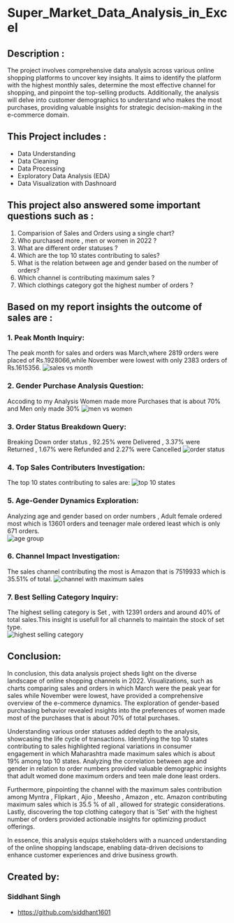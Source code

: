 # Super_Market_Data_Analysis_in_Excel
## Description :
The project involves comprehensive data analysis across various online shopping platforms to uncover key insights. It aims to identify the platform with the highest monthly sales, determine the most effective channel for shopping, and pinpoint the top-selling products. Additionally, the analysis will delve into customer demographics to understand who makes the most purchases, providing valuable insights for strategic decision-making in the e-commerce domain.
## This Project includes :
- Data Understanding
- Data Cleaning
- Data Processing
- Exploratory Data Analysis (EDA)
- Data Visualization with Dashnoard
## This project also answered some important questions such as :
1. Comparision of Sales and Orders using a single chart?
2. Who purchased more , men or women in 2022 ?
3. What are different order statuses ?
4. Which are the top 10 states contributing to sales?
5. What is the relation between age and gender based on the number of orders?
6. Which channel is contributing maximum sales ?
7. Which clothings category got the highest number of orders ?
## Based on my report insights the outcome of sales are :
### 1. Peak Month Inquiry:
The peak month for sales and orders was March,where 2819 orders were placed of Rs.1928066,while November were lowest with only 2383 orders of Rs.1615356.
![sales vs month](https://github.com/siddhant1601/Super_Market_Data_Analysis_in_Excel/assets/146725792/044a1db6-e5e4-44f3-baee-e6e131efd2c9)


### 2. Gender Purchase Analysis Question:
Accoding to my Analysis Women made more Purchases that is about 70% and Men only made 30%
![men vs women](https://github.com/siddhant1601/Super_Market_Data_Analysis_in_Excel/assets/146725792/509e2ed5-ec30-48f4-aa81-e93f7fb488da)

### 3. Order Status Breakdown Query:
Breaking Down order status , 92.25% were Delivered , 3.37% were Returned , 1.67% were Refunded and 2.27% were Cancelled
![order status](https://github.com/siddhant1601/Super_Market_Data_Analysis_in_Excel/assets/146725792/805b5e5b-aca2-4346-b507-c23ef505a71b)

### 4. Top Sales Contributers Investigation:
The top 10 states contributing to sales are:
![top 10 states](https://github.com/siddhant1601/Super_Market_Data_Analysis_in_Excel/assets/146725792/d56b8585-ed6b-4ea9-b8be-813bde3454fd)

### 5. Age-Gender Dynamics Exploration:
 Analyzing age and gender based on order numbers , Adult female ordered most which is 13601 orders and teenager male ordered least which is only 671 orders.	
![age group](https://github.com/siddhant1601/Super_Market_Data_Analysis_in_Excel/assets/146725792/49f91b8c-fb52-4c08-86fe-85f776df0f92)

 ### 6. Channel Impact Investigation:	
The sales channel contributing the most is Amazon that is 7519933 which is 35.51% of total.	
![channel with maximum sales](https://github.com/siddhant1601/Super_Market_Data_Analysis_in_Excel/assets/146725792/fffcf1c7-2f89-4b8c-9a5f-50a6206ae0b9)

	
### 7. Best Selling Category Inquiry:	
The highest selling category is Set , with 12391 orders and around 40% of total sales.This insight is usefull for all channels to maintain the stock of set type.	
![highest selling category](https://github.com/siddhant1601/Super_Market_Data_Analysis_in_Excel/assets/146725792/62420107-3284-48a8-8caa-987518c81f3b)

## Conclusion:
In conclusion, this data analysis project sheds light on the diverse landscape of online shopping channels in 2022. Visualizations, such as charts comparing sales and orders in which March were the peak year for sales while November were lowest, have provided a comprehensive overview of the e-commerce dynamics. The exploration of gender-based purchasing behavior revealed insights into the preferences of women made most of the purchases that is about 70% of total purchases.

Understanding various order statuses added depth to the analysis, showcasing the life cycle of transactions. Identifying the top 10 states contributing to sales highlighted regional variations in consumer engagement in which Maharashtra made maximum sales which is about 19% among top 10 states. Analyzing the correlation between age and gender in relation to order numbers provided valuable demographic insights that adult womed done maximum orders and teen male done least orders.

Furthermore, pinpointing the channel with the maximum sales contribution among Myntra , Flipkart , Ajio , Meesho , Amazon , etc. Amazon contributing maximum sales which is 35.5 % of all , allowed for strategic considerations. Lastly, discovering the top clothing category that is 'Set' with the highest number of orders provided actionable insights for optimizing product offerings.

In essence, this analysis equips stakeholders with a nuanced understanding of the online shopping landscape, enabling data-driven decisions to enhance customer experiences and drive business growth.

## Created by:
### Siddhant Singh 
- https://github.com/siddhant1601











   
